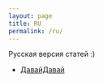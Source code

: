 ```yaml
---
layout: page
title: RU
permalink: /ru/
---
```


Русская версия статей :)

* [ДавайДавай](https://docode.xyz/misc/2020/11/19/ru-test.html)
